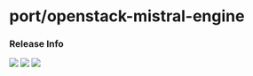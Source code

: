 # port/openstack-mistral-engine

### Release Info
[![](https://images.microbadger.com/badges/version/port/openstack-mistral-engine.svg)](http://microbadger.com/images/port/openstack-mistral-engine "Image info @ microbadger.com")
[![](https://images.microbadger.com/badges/image/port/openstack-mistral-engine.svg)](http://microbadger.com/images/port/openstack-mistral-engine "Image info @ microbadger.com")
[![](https://images.microbadger.com/badges/commit/port/openstack-mistral-engine.svg)](http://microbadger.com/images/port/openstack-mistral-engine "Image info @ microbadger.com")
